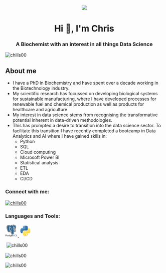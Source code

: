 <p align="center"> <img src="https://i.pinimg.com/originals/10/f0/b2/10f0b2dbb93987c1ad63d566c116fc79.gif" /> </p>
<h1 align="center">Hi 👋, I'm Chris</h1>
<h3 align="center">A Biochemist with an interest in all things Data Science</h3>

<p align="left"> <img src="https://komarev.com/ghpvc/?username=chills00&label=Profile%20views&color=0e75b6&style=flat" alt="chills00" /> </p>

## About me

- I have a PhD in Biochemistry and have spent over a decade working in the Biotechnology industry.
- My scientific research has focussed on developing biological systems for sustainable manufacturing, where I have developed processes for renewable fuel and chemical production as well as products for healthcare and agriculture. 
- My interest in data science stems from recognising the transformative potential inherent in data-driven methodologies.
- This has prompted a desire to transition into the data science sector. To facilitate this transition I have recently completed a bootcamp in Data Analytics and AI where I have gained skills in:
  - Python
  - SQL
  - Cloud computing
  - Microsoft Power BI
  - Statistical analysis
  - ETL
  - EDA
  - CI/CD

<h3 align="left">Connect with me:</h3>
<p align="left">
<a href="https://linkedin.com/in/chills00" target="blank"><img align="center" src="https://raw.githubusercontent.com/rahuldkjain/github-profile-readme-generator/master/src/images/icons/Social/linked-in-alt.svg" alt="chills00" height="30" width="40" /></a>
</p>

<h3 align="left">Languages and Tools:</h3>
<p align="left"> <a href="https://www.postgresql.org" target="_blank" rel="noreferrer"> <img src="https://raw.githubusercontent.com/devicons/devicon/master/icons/postgresql/postgresql-original-wordmark.svg" alt="postgresql" width="40" height="40"/> </a> <a href="https://www.python.org" target="_blank" rel="noreferrer"> <img src="https://raw.githubusercontent.com/devicons/devicon/master/icons/python/python-original.svg" alt="python" width="40" height="40"/> </a> </p>



<p>&nbsp;<img align="center" src="https://github-readme-stats.vercel.app/api?username=chills00&show_icons=true&locale=en" alt="chills00" /></p>

<p><img align="center" src="https://github-readme-streak-stats.herokuapp.com/?user=chills00&" alt="chills00" /></p>

<p><img align="left" src="https://github-readme-stats.vercel.app/api/top-langs?username=chills00&show_icons=true&locale=en&layout=compact" alt="chills00" /></p>
